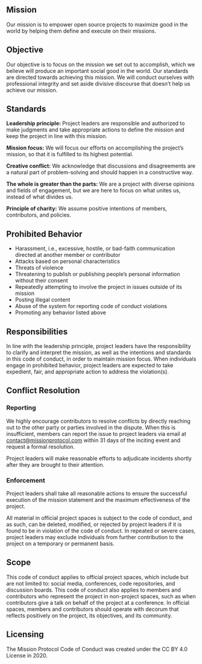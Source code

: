 ## Mission

Our mission is to empower open source projects to maximize good in the world by helping them define and execute on their missions.

## Objective

Our objective is to focus on the mission we set out to accomplish, which we believe will produce an important social good in the world. Our standards are directed towards achieving this mission. We will conduct ourselves with professional integrity and set aside divisive discourse that doesn’t help us achieve our mission.

## Standards

**Leadership principle:** Project leaders are responsible and authorized to make judgments and take appropriate actions to define the mission and keep the project in line with this mission.

**Mission focus:** We will focus our efforts on accomplishing the project’s mission, so that it is fulfilled to its highest potential.

**Creative conflict:** We acknowledge that discussions and disagreements are a natural part of problem-solving and should happen in a constructive way.

**The whole is greater than the parts:** We are a project with diverse opinions and fields of engagement, but we are here to focus on what unites us, instead of what divides us.

**Principle of charity:** We assume positive intentions of members, contributors, and policies.

## Prohibited Behavior

* Harassment, i.e., excessive, hostile, or bad-faith communication directed at another member or contributor
* Attacks based on personal characteristics 
* Threats of violence
* Threatening to publish or publishing people’s personal information without their consent
* Repeatedly attempting to involve the project in issues outside of its mission
* Posting illegal content
* Abuse of the system for reporting code of conduct violations 
* Promoting any behavior listed above

## Responsibilities

In line with the leadership principle, project leaders have the responsibility to clarify and interpret the mission, as well as the intentions and standards in this code of conduct, in order to maintain mission focus. When individuals engage in prohibited behavior, project leaders are expected to take expedient, fair, and appropriate action to address the violation(s).

## Conflict Resolution

### Reporting

We highly encourage contributors to resolve conflicts by directly reaching out to the other party or parties involved in the dispute. When this is insufficient, members can report the issue to project leaders via email at contact@missionprotocol.com within 31 days of the inciting event and request a formal resolution.

Project leaders will make reasonable efforts to adjudicate incidents shortly after they are brought to their attention.

### Enforcement

Project leaders shall take all reasonable actions to ensure the successful execution of the mission statement and the maximum effectiveness of the project.

All material in official project spaces is subject to the code of conduct, and as such, can be deleted, modified, or rejected by project leaders if it is found to be in violation of the code of conduct. In repeated or severe cases, project leaders may exclude individuals from further contribution to the project on a temporary or permanent basis.

## Scope
This code of conduct applies to official project spaces, which include but are not limited to: social media, conferences, code repositories, and discussion boards. This code of conduct also applies to members and contributors who represent the project in non-project spaces, such as when contributors give a talk on behalf of the project at a conference. In official spaces, members and contributors should operate with decorum that reflects positively on the project, its objectives, and its community.

## Licensing

The Mission Protocol Code of Conduct was created under the CC BY 4.0 License in 2020.
